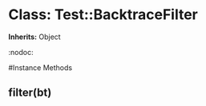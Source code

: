 # Class: Test::BacktraceFilter
**Inherits:** Object
    

:nodoc:



#Instance Methods
## filter(bt) [](#method-i-filter)

